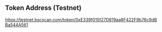 ## Token Address (Testnet)
https://testnet.bscscan.com/token/0xE339f015f27D619aa8F422F9b76c9dBBa544A561